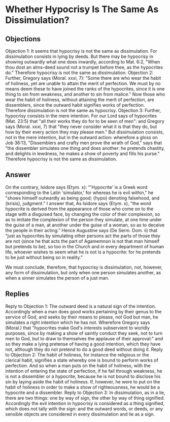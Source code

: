 # Whether Hypocrisy Is The Same As Dissimulation?
## Objections
Objection 1: It seems that hypocrisy is not the same as dissimulation. For dissimulation consists in lying by deeds. But there may be hypocrisy in showing outwardly what one does inwardly, according to Mat. 6:2, "When thou dost an alms-deed sound not a trumpet before thee, as the hypocrites do." Therefore hypocrisy is not the same as dissimulation.
Objection 2: Further, Gregory says (Moral. xxxi, 7): "Some there are who wear the habit of holiness, yet are unable to attain the merit of perfection. We must by no means deem these to have joined the ranks of the hypocrites, since it is one thing to sin from weakness, and another to sin from malice." Now those who wear the habit of holiness, without attaining the merit of perfection, are dissemblers, since the outward habit signifies works of perfection. Therefore dissimulation is not the same as hypocrisy.
Objection 3: Further, hypocrisy consists in the mere intention. For our Lord says of hypocrites (Mat. 23:5) that "all their works they do for to be seen of men": and Gregory says (Moral. xxxi, 7) that "they never consider what it is that they do, but how by their every action they may please men." But dissimulation consists, not in the mere intention, but in the outward action: wherefore a gloss on Job 36:13, "Dissemblers and crafty men prove the wrath of God," says that "the dissembler simulates one thing and does another: he pretends chastity, and delights in lewdness, he makes a show of poverty and fills his purse." Therefore hypocrisy is not the same as dissimulation.
## Answer
On the contrary, Isidore says (Etym. x): "'Hypocrite' is a Greek word corresponding to the Latin 'simulator,' for whereas he is evil within," he "shows himself outwardly as being good; {hypo} denoting falsehood, and {krisis}, judgment."
I answer that, As Isidore says (Etym. x), "the word hypocrite is derived from the appearance of those who come on to the stage with a disguised face, by changing the color of their complexion, so as to imitate the complexion of the person they simulate, at one time under the guise of a man, at another under the guise of a woman, so as to deceive the people in their acting." Hence Augustine says (De Serm. Dom. ii) that "just as hypocrites by simulating other persons act the parts of those they are not (since he that acts the part of Agamemnon is not that man himself but pretends to be), so too in the Church and in every department of human life, whoever wishes to seem what he is not is a hypocrite: for he pretends to be just without being so in reality."

We must conclude, therefore, that hypocrisy is dissimulation, not, however, any form of dissimulation, but only when one person simulates another, as when a sinner simulates the person of a just man.
## Replies
Reply to Objection 1: The outward deed is a natural sign of the intention. Accordingly when a man does good works pertaining by their genus to the service of God, and seeks by their means to please, not God but man, he simulates a right intention which he has not. Wherefore Gregory says (Moral.) that "hypocrites make God's interests subservient to worldly purposes, since by making a show of saintly conduct they seek, not to turn men to God, but to draw to themselves the applause of their approval:" and so they make a lying pretense of having a good intention, which they have not, although they do not pretend to do a good deed without doing it.
Reply to Objection 2: The habit of holiness, for instance the religious or the clerical habit, signifies a state whereby one is bound to perform works of perfection. And so when a man puts on the habit of holiness, with the intention of entering the state of perfection, if he fail through weakness, he is not a dissembler or a hypocrite, because he is not bound to disclose his sin by laying aside the habit of holiness. If, however, he were to put on the habit of holiness in order to make a show of righteousness, he would be a hypocrite and a dissembler.
Reply to Objection 3: In dissimulation, as in a lie, there are two things: one by way of sign, the other by way of thing signified. Accordingly the evil intention in hypocrisy is considered as a thing signified, which does not tally with the sign: and the outward words, or deeds, or any sensible objects are considered in every dissimulation and lie as a sign.